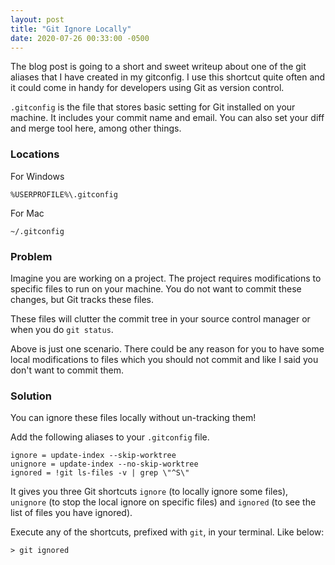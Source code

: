 ```yaml
---
layout: post
title: "Git Ignore Locally"
date: 2020-07-26 00:33:00 -0500
---
```


The blog post is going to a short and sweet writeup about one of the git aliases that I have created in my gitconfig. I use this shortcut quite often and it could come in handy for developers using Git as version control.

`.gitconfig` is the file that stores basic setting for Git installed on your machine. It includes your commit name and email. You can also set your diff and merge tool here, among other things.

### Locations

For Windows

```
%USERPROFILE%\.gitconfig
```

For Mac

```
~/.gitconfig
```

### Problem

Imagine you are working on a project. The project requires modifications to specific files to run on your machine. You do not want to commit these changes, but Git tracks these files.

These files will clutter the commit tree in your source control manager or when you do `git status`.

Above is just one scenario. There could be any reason for you to have some local modifications to files which you should not commit and like I said you don't want to commit them.

### Solution

You can ignore these files locally without un-tracking them!

Add the following aliases to your `.gitconfig` file.

```
ignore = update-index --skip-worktree
unignore = update-index --no-skip-worktree
ignored = !git ls-files -v | grep \"^S\"
```

It gives you three Git shortcuts `ignore` (to locally ignore some files), `unignore` (to stop the local ignore on specific files) and `ignored` (to see the list of files you have ignored).

Execute any of the shortcuts, prefixed with `git`, in your terminal. Like below:

```console
> git ignored
```
